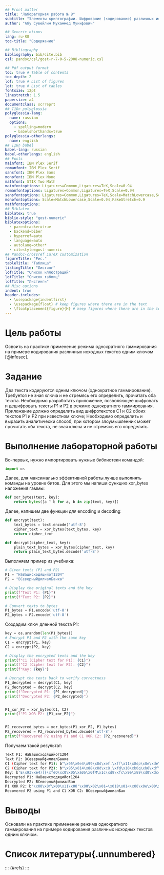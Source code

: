 ```yaml
---
## Front matter
title: "Лабораторная работа № 8"
subtitle: "Элементы криптографии. Шифрование (кодирование) различных исходных текстов одним ключом"
author: "Абу Сувейлим Мухаммед Мунифович"

## Generic otions
lang: ru-RU
toc-title: "Содержание"

## Bibliography
bibliography: bib/cite.bib
csl: pandoc/csl/gost-r-7-0-5-2008-numeric.csl

## Pdf output format
toc: true # Table of contents
toc-depth: 2
lof: true # List of figures
lot: true # List of tables
fontsize: 12pt
linestretch: 1.5
papersize: a4
documentclass: scrreprt
## I18n polyglossia
polyglossia-lang:
  name: russian
  options:
	- spelling=modern
	- babelshorthands=true
polyglossia-otherlangs:
  name: english
## I18n babel
babel-lang: russian
babel-otherlangs: english
## Fonts
mainfont: IBM Plex Serif
romanfont: IBM Plex Serif
sansfont: IBM Plex Sans
monofont: IBM Plex Mono
mathfont: STIX Two Math
mainfontoptions: Ligatures=Common,Ligatures=TeX,Scale=0.94
romanfontoptions: Ligatures=Common,Ligatures=TeX,Scale=0.94
sansfontoptions: Ligatures=Common,Ligatures=TeX,Scale=MatchLowercase,Scale=0.94
monofontoptions: Scale=MatchLowercase,Scale=0.94,FakeStretch=0.9
mathfontoptions:
## Biblatex
biblatex: true
biblio-style: "gost-numeric"
biblatexoptions:
  - parentracker=true
  - backend=biber
  - hyperref=auto
  - language=auto
  - autolang=other*
  - citestyle=gost-numeric
## Pandoc-crossref LaTeX customization
figureTitle: "Рис."
tableTitle: "Таблица"
listingTitle: "Листинг"
lofTitle: "Список иллюстраций"
lotTitle: "Список таблиц"
lolTitle: "Листинги"
## Misc options
indent: true
header-includes:
  - \usepackage{indentfirst}
  - \usepackage{float} # keep figures where there are in the text
  - \floatplacement{figure}{H} # keep figures where there are in the text
---
```


# Цель работы

Освоить на практике применение режима однократного гаммирования на примере кодирования различных исходных текстов одним ключом [@infosec].

# Задание

Два текста кодируются одним ключом (однократное гаммирование).
Требуется не зная ключа и не стремясь его определить, прочитать оба текста. Необходимо разработать приложение, позволяющее шифровать и дешифровать тексты P1 и P2 в режиме однократного гаммирования. Приложение должно определить вид шифротекстов C1 и C2 обоих текстов P1 и P2 при известном ключе; Необходимо определить и выразить аналитически способ, при котором злоумышленник может прочитать оба текста, не зная ключа и не стремясь его определить.


# Выполнение лабораторной работы

Во-первых, нужно импортировать нужные библиотеки командой:

```python
import os
```

Далее, для максимально эффективной работы лучше выполнять команды на уровне битов. Для этого мы напиши функцию xor_bytes наложения гаммы:

```python
def xor_bytes(text, key):
    return bytes([a ^ b for a, b in zip(text, key)])
```
Далее, напишем две функции для encoding и decoding:

```python
def encrypt(text):
    text_bytes = text.encode('utf-8')
    cipher_text = xor_bytes(text_bytes, key)
    return cipher_text

def decrypt(cipher_text, key):
    plain_text_bytes = xor_bytes(cipher_text, key)
    return plain_text_bytes.decode('utf-8')
```

Выполняем пример из учебника:

```python
# Given texts (P1 and P2)
P1 = "НаВашисходящийот1204"
P2 = "ВСеверныйфилиалБанка"

# Display the original texts and the key
print(f"Text P1: {P1}")
print(f"Text P2: {P2}")

# Convert texts to bytes
P1_bytes = P1.encode('utf-8')
P2_bytes = P2.encode('utf-8')
```
Создадим ключ дленной текста P1:

```python
key = os.urandom(len(P1_bytes))
# Encrypt P1 and P2 with the same key
C1 = encrypt(P1, key)
C2 = encrypt(P2, key)

# Display the encrypted texts and the key
print(f"C1 (Cipher text for P1): {C1}")
print(f"C2 (Cipher text for P2): {C2}")
print(f"Key: {key}")

# Decrypt the texts back to verify correctness
P1_decrypted = decrypt(C1, key)
P2_decrypted = decrypt(C2, key)
print(f"Decrypted P1: {P1_decrypted}")
print(f"Decrypted P2: {P2_decrypted}")


P1_xor_P2 = xor_bytes(C1, C2)
print(f"P1 XOR P2: {P1_xor_P2}")


P2_recovered_bytes = xor_bytes(P1_xor_P2, P1_bytes)
P2_recovered = P2_recovered_bytes.decode('utf-8')
print(f"Recovered P2 using P1 and C1 XOR C2: {P2_recovered}")
```

Получаем такой результат:

```sh
Text P1: НаВашисходящийот1204
Text P2: ВСеверныйфилиалБанка
C1 (Cipher text for P1): b"\x95\x0e4\x99\x8d\xef.\xff\x11\x8dp\x8e\xde\xcc\xcd\\, Yd\r\xec\xdc\x8b'p\x19\xd3\xcbo\xbdB\xe2r\xedI"
C2 (Cipher text for P2): b"\x95\x014\x88\x8d\xc8.\xfd\x10\xb0q\xb6\xdf\xf0\xcdR,'XT\x0c\xdb\xdd\xb9'p\x19\xda\xcbj\xbcQ\x03\xf0\r\xc0"
Key: b'E\x93\xe4)]}\xfeO\xc0\x05\xa06\x0fM\x1c\xd9\xfc\x9e\x89\xd0\xdcc\r\x02\xf7\xc8\xc9j\x1b\xd1l\xc0\xd3@\xdd}'
Decrypted P1: НаВашисходящийот1204
Decrypted P2: ВСеверныйфилиалБан
P1 XOR P2: b"\x00\x0f\x00\x11\x00'\x00\x02\x01=\x018\x01<\x00\x0e\x00\x07\x010\x017\x012\x00\x00\x00\t\x00\x05\x01\x13\xe1\x82\xe0\x89"
Recovered P2 using P1 and C1 XOR C2: ВСеверныйфилиалБан
```

# Выводы

Основали на практике применение режима однократного гаммирования на примере кодирования различных исходных текстов одним ключом.

# Список литературы{.unnumbered}

::: {#refs}
:::
